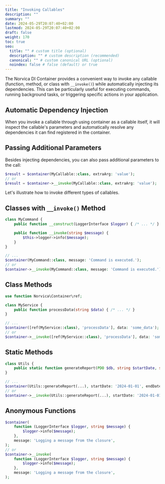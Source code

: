 ```yaml
---
title: "Invoking Callables"
description: ""
summary: ""
date: 2024-05-29T20:07:40+02:00
lastmod: 2024-05-29T20:07:40+02:00
draft: false
weight: 170
toc: true
seo:
  title: "" # custom title (optional)
  description: "" # custom description (recommended)
  canonical: "" # custom canonical URL (optional)
  noindex: false # false (default) or true
---
```


The Norvica DI Container provides a convenient way to invoke any callable (function, method, or class with `__invoke()`)
while automatically injecting its dependencies. This can be particularly useful for executing commands, running
background tasks, or triggering specific actions in your application.

## Automatic Dependency Injection

When you invoke a callable through using container as a callable itself, it will inspect the callable's parameters and
automatically resolve any dependencies it can find registered in the container.

## Passing Additional Parameters

Besides injecting dependencies, you can also pass additional parameters to the call:

```php
$result = $container(MyCallable::class, extraArg: 'value');
// or
$result = $container->__invoke(MyCallable::class, extraArg: 'value');
```

Let's illustrate how to invoke different types of callables.

## Classes with `__invoke()` Method

```php
class MyCommand {
    public function __construct(LoggerInterface $logger) { /* ... */ }

    public function __invoke(string $message) {
        $this->logger->info($message);
    }
}

// ...
$container(MyCommand::class, message: 'Command is executed.');
// or
$container->__invoke(MyCommand::class, message: 'Command is executed.');
```

## Class Methods

```php
use function Norvica\Container\ref;

class MyService {
    public function processData(string $data) { /* ... */ }
}

// ...
$container([ref(MyService::class), 'processData'], data: 'some_data');
// or
$container->__invoke([ref(MyService::class), 'processData'], data: 'some_data');
```

## Static Methods

```php
class Utils {
    public static function generateReport(PDO $db, string $startDate, string $endDate) { /* ... */ }
}

// ...
$container(Utils::generateReport(...), startDate: '2024-01-01', endDate: '2024-01-31');
// or
$container->__invoke(Utils::generateReport(...), startDate: '2024-01-01', endDate: '2024-01-31');
```

## Anonymous Functions

```php
$container(
    function (LoggerInterface $logger, string $message) {
        $logger->info($message);
    },
    message: 'Logging a message from the closure',
);
// or
$container->__invoke(
    function (LoggerInterface $logger, string $message) {
        $logger->info($message);
    },
    message: 'Logging a message from the closure',
);
```
